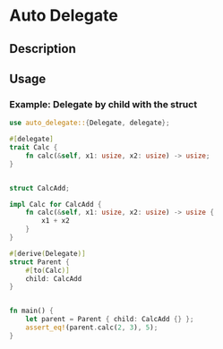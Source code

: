 # Auto Delegate

## Description

## Usage

### Example: Delegate by child with the struct

```rust
use auto_delegate::{Delegate, delegate};

#[delegate]
trait Calc {
    fn calc(&self, x1: usize, x2: usize) -> usize;
}


struct CalcAdd;

impl Calc for CalcAdd {
    fn calc(&self, x1: usize, x2: usize) -> usize {
        x1 + x2
    }
}

#[derive(Delegate)]
struct Parent {
    #[to(Calc)]
    child: CalcAdd
}


fn main() {
    let parent = Parent { child: CalcAdd {} };
    assert_eq!(parent.calc(2, 3), 5);
}
```